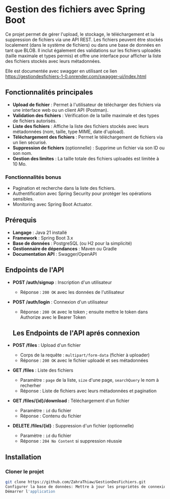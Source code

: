 # Gestion des fichiers avec Spring Boot

Ce projet permet de gérer l'upload, le stockage, le téléchargement et la suppression de fichiers via une API REST. 
Les fichiers peuvent être stockés localement (dans le système de fichiers) ou dans une base de données en tant que BLOB. 
Il inclut également des validations sur les fichiers uploadés (taille maximale et types permis) et offre une interface pour afficher la liste des fichiers stockés avec leurs métadonnées.

Elle est documentée avec swagger en utilisant ce lien https://gestiondesfichiers-1-0.onrender.com/swagger-ui/index.html

## Fonctionnalités principales

- **Upload de fichier** : Permet à l'utilisateur de télécharger des fichiers via une interface web ou un client API (Postman).
- **Validation des fichiers** : Vérification de la taille maximale et des types de fichiers autorisés.
- **Liste des fichiers** : Affiche la liste des fichiers stockés avec leurs métadonnées (nom, taille, type MIME, date d'upload).
- **Téléchargement des fichiers** : Permet le téléchargement de fichiers via un lien sécurisé.
- **Suppression de fichiers** (optionnelle) : Supprime un fichier via son ID ou son nom.
- **Gestion des limites** : La taille totale des fichiers uploadés est limitée à 10 Mo.

### Fonctionnalités bonus

- Pagination et recherche dans la liste des fichiers.
- Authentification avec Spring Security pour protéger les opérations sensibles.
- Monitoring avec Spring Boot Actuator.

## Prérequis

- **Langage** : Java 21 installé
- **Framework** : Spring Boot 3.x
- **Base de données** : PostgreSQL (ou H2 pour la simplicité)
- **Gestionnaire de dépendances** : Maven ou Gradle
- **Documentation API** : Swagger/OpenAPI

## Endpoints de l'API

- **POST /auth/signup** : Inscription d'un utilisateur
    - Réponse : `200 OK` avec les données de l'utilisateur
- **POST /auth/login** : Connexion d'un utilisateur
    - Réponse : `200 OK` avec le token ; ensuite mettre le token dans Authorize avec le Bearer Token
  
     ## Les Endpoints de l'API aprés connexion
- **POST /files** : Upload d'un fichier
    - Corps de la requête : `multipart/form-data` (fichier à uploader)
    - Réponse : `200 OK` avec le fichier uploadé et ses métadonnées
- **GET /files** : Liste des fichiers 
    - Paramètre : `page` de la liste, `size` d'une page, `searchQuery` le nom à recherher
    - Réponse : Liste de fichiers avec leurs métadonnées et pagination
- **GET /files/{id}/download** : Téléchargement d'un fichier
    - Paramètre : `id` du fichier
    - Réponse : Contenu du fichier
- **DELETE /files/{id}** : Suppression d'un fichier (optionnelle)
    - Paramètre : `id` du fichier
    - Réponse : `204 No Content` si suppression réussie

## Installation

### Cloner le projet

```bash
git clone https://github.com/ZahraThiaw/GestionDesFichiers.git
Configurer la base de données: Mettre à jour les propriétés de connexion à la base de données dans le fichier application.yaml
Démarrer l'application